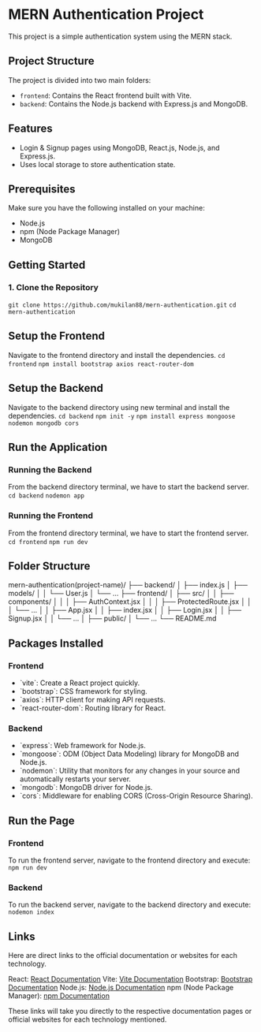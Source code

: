 # MERN Authentication Project

This project is a simple authentication system using the MERN stack.

## Project Structure

The project is divided into two main folders:

- `frontend`: Contains the React frontend built with Vite.
- `backend`: Contains the Node.js backend with Express.js and MongoDB.

## Features

- Login & Signup pages using MongoDB, React.js, Node.js, and Express.js.
- Uses local storage to store authentication state.

## Prerequisites

Make sure you have the following installed on your machine:

- Node.js
- npm (Node Package Manager)
- MongoDB

## Getting Started

### 1. Clone the Repository

`git clone https://github.com/mukilan88/mern-authentication.git`
`cd mern-authentication`

## Setup the Frontend

Navigate to the frontend directory and install the dependencies.
`cd frontend`
`npm install bootstrap axios react-router-dom`

## Setup the Backend

Navigate to the backend directory using new terminal and install the dependencies.
`cd backend`
`npm init -y`
`npm install express mongoose nodemon mongodb cors`

## Run the Application

### Running the Backend

From the backend directory terminal, we have to start the backend server.
`cd backend`
`nodemon app`

### Running the Frontend

From the frontend directory terminal, we have to start the frontend server.
`cd frontend`
`npm run dev`

## Folder Structure

mern-authentication(project-name)/
├── backend/
│ ├── index.js
│ ├── models/
│ │ └── User.js
│ └── ...
├── frontend/
│ ├── src/
│ │ ├── components/
│ │ │ ├── AuthContext.jsx
│ │ │ ├── ProtectedRoute.jsx
│ │ │ └── ...
│ │ ├── App.jsx
│ │ ├── index.jsx
│ │ ├── Login.jsx
│ │ ├── Signup.jsx
│ │ └── ...
│ ├── public/
│ └── ...
└── README.md

## Packages Installed

### Frontend

<ul>
<li> `vite`: Create a React project quickly. </li>
<li> `bootstrap`: CSS framework for styling. </li>
<li> `axios`: HTTP client for making API requests. </li>
<li> `react-router-dom`: Routing library for React. </li>
</ul>

### Backend

<ul>
<li> `express`: Web framework for Node.js. </li>
<li> `mongoose`: ODM (Object Data Modeling) library for MongoDB and Node.js. </li>
<li> `nodemon`: Utility that monitors for any changes in your source and automatically restarts your server. </li>
<li> `mongodb`: MongoDB driver for Node.js. </li>
<li> `cors`: Middleware for enabling CORS (Cross-Origin Resource Sharing). </li>
</ul>

## Run the Page

### Frontend

To run the frontend server, navigate to the frontend directory and execute:
`npm run dev`

### Backend

To run the backend server, navigate to the backend directory and execute:
`nodemon index`

## Links

Here are direct links to the official documentation or websites for each technology.

React: [React Documentation](https://react.dev/reference/react)
Vite: [Vite Documentation](https://vitejs.dev/guide/why)
Bootstrap: [Bootstrap Documentation](https://getbootstrap.com/docs/5.3/getting-started/introduction/)
Node.js: [Node.js Documentation](https://nodejs.org/docs/latest/api/)
npm (Node Package Manager): [npm Documentation](https://docs.npmjs.com/)

These links will take you directly to the respective documentation pages or official websites for each technology mentioned.
